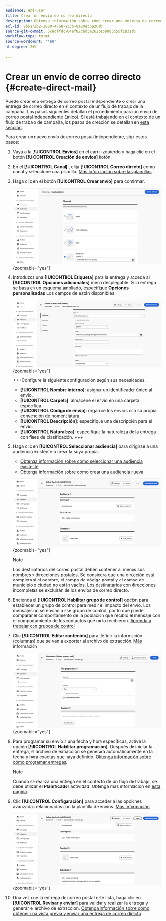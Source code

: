 ```yaml
---
audience: end-user
title: Crear un envío de correo directo
description: Obtenga información sobre cómo crear una entrega de correo directo con Adobe Campaign Web
exl-id: 9b5172b2-1880-4768-a33b-8a20ec5a30ab
source-git-commit: 5cedffdc504ef82cbd3a262beb80d3c55f2831ab
workflow-type: tm+mt
source-wordcount: '460'
ht-degree: 26%

---
```


# Crear un envío de correo directo {#create-direct-mail}

Puede crear una entrega de correo postal independiente o crear una entrega de correo directo en el contexto de un flujo de trabajo de la campaña. Los pasos siguientes detallan el procedimiento para un envío de correo postal independiente (único). Si está trabajando en el contexto de un flujo de trabajo de campaña, los pasos de creación se detallan en [esta sección](../workflows/activities/channels.md#create-a-delivery-in-a-campaign-workflow).

Para crear un nuevo envío de correo postal independiente, siga estos pasos:

1. Vaya a la **[!UICONTROL Envíos]** en el carril izquierdo y haga clic en el botón  **[!UICONTROL Creación de envíos]** botón.

1. En el **[!UICONTROL Canal]** , elija **[!UICONTROL Correo directo]** como canal y seleccione una plantilla. [Más información sobre las plantillas](../msg/delivery-template.md)

1. Haga clic en el botón **[!UICONTROL Crear envío]** para confirmar.

   ![](assets/dm-create.png){zoomable="yes"}

1. Introduzca una **[!UICONTROL Etiqueta]** para la entrega y acceda al **[!UICONTROL Opciones adicionales]** menú desplegable. Si la entrega se basa en un esquema ampliado, especifique **Opciones personalizadas** Los campos de están disponibles.

   ![](assets/dm-properties.png){zoomable="yes"}

   +++Configure la siguiente configuración según sus necesidades.
   * **[!UICONTROL Nombre interno]**: asignar un identificador único al envío.
   * **[!UICONTROL Carpeta]**: almacene el envío en una carpeta específica.
   * **[!UICONTROL Código de envío]**: organice los envíos con su propia convención de nomenclatura.
   * **[!UICONTROL Descripción]**: especifique una descripción para el envío.
   * **[!UICONTROL Naturaleza]**: especifique la naturaleza de la entrega con fines de clasificación.
+++

1. Haga clic en **[!UICONTROL Seleccionar audiencia]** para dirigirse a una audiencia existente o crear la suya propia.

   * [Obtenga información sobre cómo seleccionar una audiencia existente](../audience/add-audience.md)
   * [Obtenga información sobre cómo crear una audiencia nueva](../audience/one-time-audience.md)

   ![](assets/dm-audience.png){zoomable="yes"}

   >[!NOTE]
   >
   >Los destinatarios del correo postal deben contener al menos sus nombres y direcciones postales. Se considera que una dirección está completa si el nombre, el campo de código postal y el campo de municipio o ciudad no están vacíos. Los destinatarios con direcciones incompletas se excluirán de los envíos de correo directo.

1. Encienda el **[!UICONTROL Habilitar grupo de control]** opción para establecer un grupo de control para medir el impacto del envío. Los mensajes no se envían a ese grupo de control, por lo que puede comparar el comportamiento de la población que recibió el mensaje con el comportamiento de los contactos que no lo recibieron. [Aprenda a trabajar con grupos de control](../audience/control-group.md)

1. Clic **[!UICONTROL Editar contenido]** para definir la información (columnas) que se van a exportar al archivo de extracción. [Más información](content-direct-mail.md)

   ![](assets/dm-content.png){zoomable="yes"}

1. Para programar su envío a una fecha y hora específicas, active la opción **[!UICONTROL Habilitar programación]**. Después de iniciar la entrega, el archivo de extracción se generará automáticamente en la fecha y hora exactas que haya definido. [Obtenga información sobre cómo programar entregas](../msg/gs-messages.md#gs-schedule).

   >[!NOTE]
   >
   >Cuando se realiza una entrega en el contexto de un flujo de trabajo, se debe utilizar el **Planificador** actividad. Obtenga más información en [esta página](../workflows/activities/scheduler.md).

1. Clic **[!UICONTROL Configuración]** para acceder a las opciones avanzadas relacionadas con la plantilla de envíos. [Más información](../advanced-settings/delivery-settings.md)

   ![](assets/dm-settings.png){zoomable="yes"}

1. Una vez que la entrega de correo postal esté lista, haga clic en **[!UICONTROL Revisar y enviar]** para validar y realizar la entrega y generar el archivo de extracción. [Obtenga información sobre cómo obtener una vista previa y enviar una entrega de correo directo](send-direct-mail.md)
